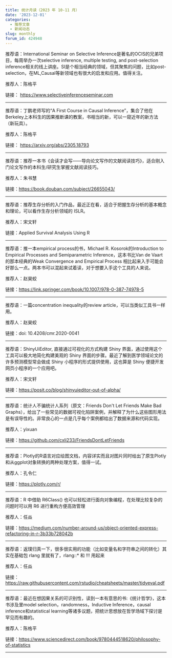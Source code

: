 ```yaml
---
title: 统计月读（2023 年 10-11 月）
date: '2023-12-01'
categories:
  - 推荐文章
  - 新闻动态
slug: monthly
forum_id: 424948
---
```


推荐语：International Seminar on Selective Inference是著名的OCIS的兄弟项目，每周举办一次selective inference, multiple testing, and post-selection inference相关的线上讲座。SI是个相当经典的领域，但其聚焦的问题，比如post-selection，在ML,Causal等新领域也有很大的启发和应用。值得关注。

推荐人：陈格平

链接： https://www.selectiveinferenceseminar.com

---

推荐语：丁鹏老师写的“A First Course in Causal Inference”，集合了他在Berkeley上本科生的因果推断课的教案，书相当的新，可以一窥近年的新方法（新玩具）。

推荐人：陈格平

链接： https://arxiv.org/abs/2305.18793

---

推荐语：推荐一本书《会读才会写——导向论文写作的文献阅读技巧》，适合刚入门论文写作的本科生/研究生掌握文献阅读技巧。

推荐人：朱书慧

链接：https://book.douban.com/subject/26655043/

---

推荐语：推荐生存分析的入门作品，最近正在看，适合于把握生存分析的基本概念和理论，可以看作生存分析领域的 ISLR。

推荐人：宋文轩

链接：Applied Survival Analysis Using R

---

推荐语：推一本empirical process的书，Michael R. Kosorok的Introduction to Empirical Processes and Semiparametric Inference，这本书比Van de Vaart的那本经典的Weak Convergence and Empirical Process 相比起来入手可能会好那么一点。两本书可以混起来试着读，对于想要入手这个工具的人来说。

推荐人：赵昊蛟

链接：https://link.springer.com/book/10.1007/978-0-387-74978-5

---

推荐语：一篇concentration inequality的review article，可以当类似工具书一样用。

推荐人：赵昊蛟

链接：doi: 10.4208/cmr.2020-0041

---

推荐语：ShinyUiEditor, 直接通过可视化的方式构建 Shiny 界面，通过使用这个工具可以极大地简化构建美观的 Shiny 界面的步骤。最近了解到医学领域论文的许多预测模型常会做成 Shiny 小程序的形式提供使用，这也算是 Shiny 便捷开发网页小程序的一个应用吧。

推荐人：宋文轩

链接：https://posit.co/blog/shinyuieditor-out-of-alpha/

---

推荐语：统计人不骗统计人系列（原文：Friends Don't Let Friends Make Bad Graphs），给出了一些常见的数据可视化陷阱案例，并解释了为什么这些图形用法是有误导性的。非常良心的一点是几乎每个案例都给出了数据来源和代码实现。

推荐人：yixuan

链接：https://github.com/cxli233/FriendsDontLetFriends

---

推荐语：Plotly的R语言对应绘图文档，内容详实而且对图片同时给出了原生Plotly和从ggplot对象转换的两种处理方案，值得一试。

推荐人：孔令仁

链接：https://plotly.com/r/

---

推荐语：R 中借助 R6Class() 也可以轻松进行面向对象编程，在处理比较复杂的问题时可以用 R6 进行重构方便高效管理

推荐人：任焱

链接：https://medium.com/number-around-us/object-oriented-express-refactoring-in-r-3b33b728042b

---

推荐语：返璞归真一下，很多很实用的功能（比如变量名和字符串之间的转化）其实在基础包 rlang 里就有了，rlang::* 和 !!! 用起来

推荐人：任焱

链接：https://raw.githubusercontent.com/rstudio/cheatsheets/master/tidyeval.pdf

---

推荐语：最近在想因果关系的可识别性，读到一本有意思的书:《统计哲学》，这本书涉及里model selection，randomness，Inductive Inference，causal inference和statistical learning等诸多议题，把统计思想放在哲学场域下探讨是罕见而有趣的。

推荐人：陈格平

链接：https://www.sciencedirect.com/book/9780444518620/philosophy-of-statistics

---
